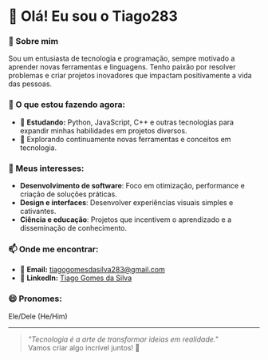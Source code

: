 # 👋 Olá! Eu sou o Tiago283  

### 🌟 Sobre mim
Sou um entusiasta de tecnologia e programação, sempre motivado a aprender novas ferramentas e linguagens. Tenho paixão por resolver problemas e criar projetos inovadores que impactam positivamente a vida das pessoas.

### 🎯 O que estou fazendo agora:
- 📘 **Estudando:** Python, JavaScript, C++ e outras tecnologias para expandir minhas habilidades em projetos diversos.  
- 🌱 Explorando continuamente novas ferramentas e conceitos em tecnologia.  

### 👀 Meus interesses:
- **Desenvolvimento de software**: Foco em otimização, performance e criação de soluções práticas.  
- **Design e interfaces**: Desenvolver experiências visuais simples e cativantes.  
- **Ciência e educação**: Projetos que incentivem o aprendizado e a disseminação de conhecimento.  

### 📫 Onde me encontrar:
- 📧 **Email:** [tiagogomesdasilva283@gmail.com](mailto:tiagogomesdasilva283@gmail.com)  
- 💼 **LinkedIn:** [Tiago Gomes da Silva](https://www.linkedin.com/in/tiago-gomes-da-silva-77a68828a/)  

### 😄 Pronomes:
Ele/Dele (He/Him)  

---

> *"Tecnologia é a arte de transformar ideias em realidade."*  
Vamos criar algo incrível juntos! 🚀  
